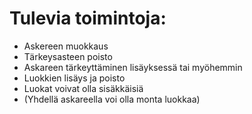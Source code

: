 # Tulevia toimintoja:

* Askereen muokkaus
* Tärkeysasteen poisto
* Askareen tärkeyttäminen lisäyksessä tai myöhemmin
* Luokkien lisäys ja poisto
* Luokat voivat olla sisäkkäisiä
* (Yhdellä askareella voi olla monta luokkaa)
